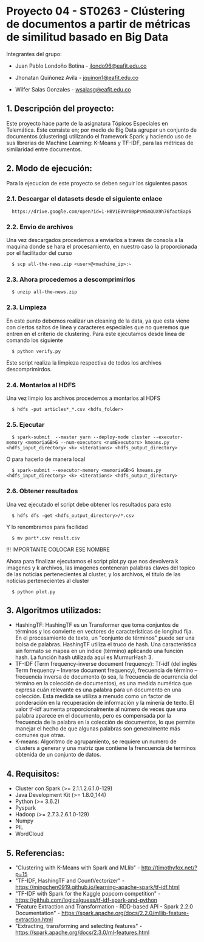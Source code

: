 #  Proyecto 04 - ST0263 - Clústering de documentos a partir de métricas de similitud basado en Big Data

Integrantes del grupo:

* Juan Pablo Londoño Botina - jlondo96@eafit.edu.co

* Jhonatan Quiñonez Avila   - jquinon1@eafit.edu.co

* Wilfer Salas Gonzales     - wsalasg@eafit.edu.co

## 1. Descripción del proyecto:
Este proyecto hace parte de la asignatura Tópicos Especiales en Telemática. Este consiste en; por medio de Big Data agrupar un conjunto de documentos (clustering) utilizando el framework Spark y haciendo uso de sus librerias de Machine Learning: K-Means y TF-IDF, para las métricas de similaridad entre documentos.

## 2. Modo de ejecución:
Para la ejecucion de este proyecto se deben seguir los siguientes pasos

### 2.1. Descargar el datasets desde el siguiente enlace

      https://drive.google.com/open?id=1-HBV1E0Vr0BpPsWSmQUX9h76faotEap6

### 2.2. Envio de archivos

Una vez descargados procedemos a enviarlos a traves de consola a la maquina donde se hara el procesamiento, en nuestro caso la proporcionada por el facilitador del curso

      $ scp all-the-news.zip <user>@<machine_ip>:~

### 2.3. Ahora procedemos a descomprimirlos

      $ unzip all-the-news.zip

### 2.3. Limpieza

En este punto debemos realizar un cleaning de la data, ya que esta viene con ciertos saltos de linea y caracteres especiales que no queremos que entren en el criterio de clustering.
Para este ejecutamos desde linea de comando los siguiente

      $ python verify.py

Este script realiza la limpieza respectiva de todos los archivos descomprimirdos.

### 2.4. Montarlos al HDFS

Una vez limpio los archivos procedemos a montarlos al HDFS

      $ hdfs -put articles*_*.csv <hdfs_folder>

### 2.5. Ejecutar

      $ spark-submit  --master yarn --deploy-mode cluster --executor-memory <memoriaGB>G --num-executors <numExecutors> kmeans.py <hdfs_input_directory> <k> <iterations> <hdfs_output_directory>
      
O para hacerlo de manera local
      
      $ spark-submit --executor-memory <memoriaGB>G kmeans.py <hdfs_input_directory> <k> <iterations> <hdfs_output_directory>

### 2.6. Obtener resultados

Una vez ejecutado el script debe obtener los resultados para esto

      $ hdfs dfs -get <hdfs_output_directory>/*.csv

Y lo renombramos para facilidad

      $ mv part*.csv result.csv

 !!! IMPORTANTE COLOCAR ESE NOMBRE

 Ahora para finalizar ejecutamos el script plot.py que nos devolvera k imagenes y k archivos, las imagenes conteneran palabras claves del topico de las noticias pertenecientes al cluster, y los archivos, el titulo de las noticias pertenecientes al cluster

      $ python plot.py

## 3. Algoritmos utilizados:

* HashingTF: HashingTF es un Transformer que toma conjuntos de términos y los convierte en vectores de características de longitud fija. En el procesamiento de texto, un "conjunto de términos" puede ser una bolsa de palabras. HashingTF utiliza el truco de hash. Una característica sin formato se mapea en un índice (término) aplicando una función hash. La función hash utilizada aquí es MurmurHash 3.
* TF-IDF (Term frequency-inverse document frequency): Tf-idf (del inglés Term frequency – Inverse document frequency), frecuencia de término – frecuencia inversa de documento (o sea, la frecuencia de ocurrencia del término en la colección de documentos), es una medida numérica que expresa cuán relevante es una palabra para un documento en una colección. Esta medida se utiliza a menudo como un factor de ponderación en la recuperación de información y la minería de texto. El valor tf-idf aumenta proporcionalmente al número de veces que una palabra aparece en el documento, pero es compensada por la frecuencia de la palabra en la colección de documentos, lo que permite manejar el hecho de que algunas palabras son generalmente más comunes que otras.
* K-means: Algoritmo de agrupamiento, se requiere un numero de clusters a generar y una matriz que contiene la frencuencia de terminos obtenida de un conjunto de datos.

## 4. Requisitos:

* Cluster con Spark (>= 2.1.1.2.6.1.0-129)
* Java Development Kit (>= 1.8.0_144)
* Python (>= 3.6.2)
* Pyspark
* Hadoop (>= 2.7.3.2.6.1.0-129)
* Numpy
* PIL
* WordCloud

## 5. Referencias:

* "Clustering with K-Means with Spark and MLlib"                                      - http://timothyfox.net/?p=15
* "TF-IDF, HashingTF and CountVectorizer"                                             - https://mingchen0919.github.io/learning-apache-spark/tf-idf.html
* "TF-IDF with Spark for the Kaggle popcorn competition"                              - https://github.com/logicalguess/tf-idf-spark-and-python
* "Feature Extraction and Transformation - RDD-based API - Spark 2.2.0 Documentation" - https://spark.apache.org/docs/2.2.0/mllib-feature-extraction.html
* "Extracting, transforming and selecting features"                                   - https://spark.apache.org/docs/2.3.0/ml-features.html
